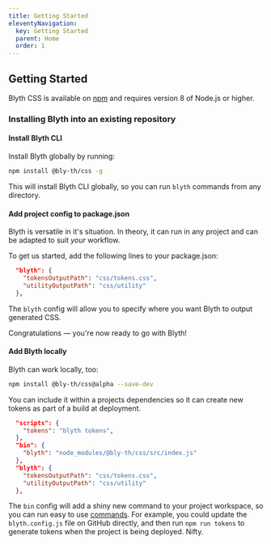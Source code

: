 ```yaml
---
title: Getting Started
eleventyNavigation:
  key: Getting Started
  parent: Home
  order: 1
---
```


## Getting Started

Blyth CSS is available on [npm](https://www.npmjs.com/package/blyth-css) and requires version 8 of Node.js or higher.

### Installing Blyth into an existing repository

#### Install Blyth CLI

Install Blyth globally by running:

```bash
npm install @bly-th/css -g
```

This will install Blyth CLI globally, so you can run `blyth` commands from any directory.

#### Add project config to package.json

Blyth is versatile in it's situation. In theory, it can run in any project and can be adapted to suit _your_ workflow.

To get us started, add the following lines to your package.json:

```json
  "blyth": {
    "tokensOutputPath": "css/tokens.css",
    "utilityOutputPath": "css/utility"
  },
```

The `blyth` config will allow you to specify where you want Blyth to output generated CSS.

Congratulations — you're now ready to go with Blyth!

#### Add Blyth locally

Blyth can work locally, too:

```bash
npm install @bly-th/css@alpha --save-dev
```

You can include it within a projects dependencies so it can create new tokens as part of a build at deployment.

```json
  "scripts": {
    "tokens": "blyth tokens",
  },
  "bin": {
    "blyth": "node_modules/@bly-th/css/src/index.js"
  },
  "blyth": {
    "tokensOutputPath": "css/tokens.css",
    "utilityOutputPath": "css/utility"
  },
```

The `bin` config will add a shiny new command to your project workspace, so you can run easy to use [commands](/docs/commands/). For example, you could update the `blyth.config.js` file on GitHub directly, and then run `npm run tokens` to generate tokens when the project is being deployed. Nifty.
